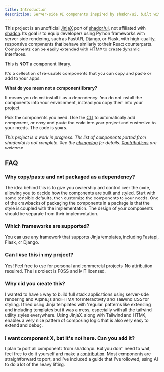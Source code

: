 ```yaml
---
title: Introduction
description: Server-side UI components inspired by shadcn/ui, built with JinjaX, Alpine.js, and Tailwind CSS, with seamless HTMX integration.
---
```


<Prose>

This project is an unofficial [JinjaX](https://jinjax.scaletti.dev/) port of [shadcn/ui](https://ui.shadcn.com), not
affiliated with [shadcn](https://twitter.com/shadcn).
Its goal is to equip developers using Python frameworks with server-side rendering, such as FastAPI, Django, or Flask, with
high-quality,
responsive components that behave similarly to their React counterparts. Components can be easily extended
with [HTMX](https://htmx.org/) to create dynamic interfaces.

This is **NOT** a component library.

It's a collection of re-usable components that you can copy and paste or add to your apps.

**What do you mean not a component library?**

It means you do not install it as a dependency.
You do not install the components into your environment, instead you copy them into your project. 

Pick the components you need.
Use the [CLI](/docs/cli) to automatically add component, or copy and paste the code into your project and customize to your
needs. The code is yours.

_This project is a work in progress. The list of components ported from shadcn/ui is not complete. 
See the [changelog](/docs/changelog) for details. [Contributions](/docs/contribution) are welcome._

## FAQ

### Why copy/paste and not packaged as a dependency?
The idea behind this is to give you ownership and control over the code, allowing you to decide how the components are built and styled.
Start with some sensible defaults, then customize the components to your needs.
One of the drawbacks of packaging the components in a package is that the style is coupled with the implementation.
The design of your components should be separate from their implementation.

### Which frameworks are supported?

You can use any framework that supports Jinja templates, including Fastapi, Flask, or Django.

### Can I use this in my project?

Yes! Feel free to use for personal and commercial projects. No attribution required. The is project is FOSS and MIT licensed.

### Why did you create this?

I wanted to have a way to build full stack applications using server-side rendering and Alpine.js and HTMX for interactivity and Tailwind CSS for styling.
I tried using Jinja templates with 'regular' patterns like extending and including templates but it was a mess, especially with all the tailwind utility styles everywhere.
Using JinjaX, along with Tailwind and HTMX, enables a very nice pattern of composing logic that is also very easy to extend and debug.

### I want component X, but it's not here. Can you add it?

I plan to port all components from shadcn/ui.
But you don't need to wait, feel free to do it yourself and make a [contribution](/docs/contribution).
Most components are straightforward to port, and I've included a guide that I've followed, using AI to do a lot of the heavy lifting.

</Prose>




